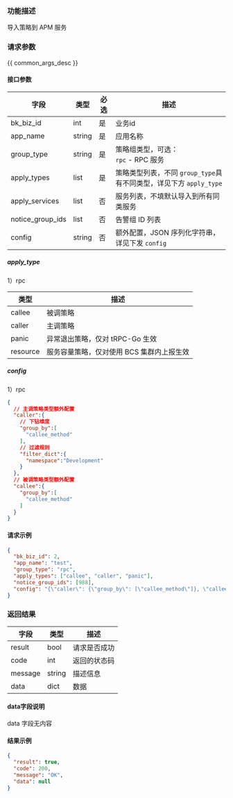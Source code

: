 ### 功能描述

导入策略到 APM 服务

### 请求参数

{{ common_args_desc }}

#### 接口参数

| 字段               | 类型     | 必选 | 描述                                             |
|------------------|--------|----|------------------------------------------------|
| bk_biz_id        | int    | 是  | 业务id                                           |
| app_name         | string | 是  | 应用名称                                           |
| group_type       | string | 是  | 策略组类型，可选：<br />`rpc` - RPC 服务                  |
| apply_types      | list   | 是  | 策略类型列表，不同 `group_type`具有不同类型，详见下方 `apply_type` |
| apply_services   | list   | 否  | 服务列表，不填默认导入到所有同类服务                             |
| notice_group_ids | list   | 否  | 告警组 ID 列表                                      |
| config           | string | 否  | 额外配置，JSON 序列化字符串，详见下发 `config`                 |

##### apply_type

1）rpc

| 类型       | 描述                      |
|----------|-------------------------|
| callee   | 被调策略                    |
| caller   | 主调策略                    |
| panic    | 异常退出策略，仅对 tRPC-Go 生效    |
| resource | 服务容量策略，仅对使用 BCS 集群内上报生效 |

##### config

1）rpc

```json
{
  // 主调策略类型额外配置
  "caller":{
    // 下钻维度
    "group_by":[
      "callee_method"
    ],
    // 过滤规则
    "filter_dict":{
      "namespace":"Development"
    }
  },
  // 被调策略类型额外配置
  "callee":{
    "group_by":[
      "callee_method"
    ]
  }
}
```

#### 请求示例

```json
{
  "bk_biz_id": 2,
  "app_name": "test",
  "group_type": "rpc",
  "apply_types": ["callee", "caller", "panic"],
  "notice_group_ids": [988],
  "config": "{\"caller\": {\"group_by\": [\"callee_method\"]}, \"callee\": {\"group_by\": [\"callee_method\"]}}"
}
```

### 返回结果

| 字段      | 类型     | 描述     |
|---------|--------|--------|
| result  | bool   | 请求是否成功 |
| code    | int    | 返回的状态码 |
| message | string | 描述信息   |
| data    | dict   | 数据     |

#### data字段说明

data 字段无内容

#### 结果示例

```json
{
  "result": true,
  "code": 200,
  "message": "OK",
  "data": null
}
```